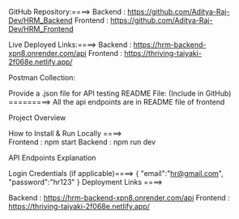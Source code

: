 GitHub Repository:====>
Backend : https://github.com/Aditya-Raj-Dev/HRM_Backend
Frontend : https://github.com/Aditya-Raj-Dev/HRM_Frontend

Live Deployed Links:====>
Backend : https://hrm-backend-xpn8.onrender.com/api
Frontend : https://thriving-taiyaki-2f068e.netlify.app/

Postman Collection:

Provide a .json file for API testing
README File: (Include in GitHub)  
=========> All the api endpoints are in README file of frontend

Project Overview

How to Install & Run Locally ====>  
Frontend : npm start
Backend : npm run dev

API Endpoints Explanation

Login Credentials (if applicable)====>
{
"email":"hr@gmail.com",
"password":"hr123"
}
Deployment Links ====>

Backend : https://hrm-backend-xpn8.onrender.com/api
Frontend : https://thriving-taiyaki-2f068e.netlify.app/
